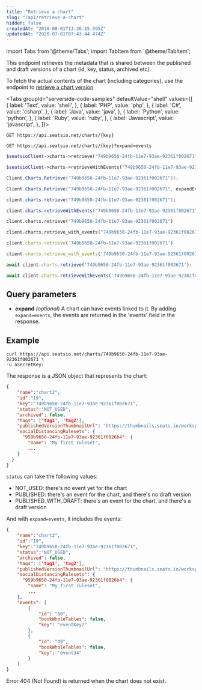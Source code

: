 ```yaml
---
title: "Retrieve a chart"
slug: "/api/retrieve-a-chart"
hidden: false
createdAt: "2018-08-01T13:26:15.595Z"
updatedAt: "2020-07-01T07:43:44.474Z"
---
```


import Tabs from '@theme/Tabs';
import TabItem from '@theme/TabItem';

This endpoint retrieves the metadata that is shared between the published and draft versions of a chart (id, key, status, archived etc).

To fetch the actual contents of the chart (including categories), use the endpoint to [retrieve a chart version](api-retrieve-a-chart-version)



<Tabs 
  groupId="serverside-code-samples"
  defaultValue="shell"
  values={[
{ label: 'Text', value: 'shell', },
{ label: 'PHP', value: 'php', },
{ label: 'C#', value: 'csharp', },
{ label: 'Java', value: 'java', },
{ label: 'Python', value: 'python', },
{ label: 'Ruby', value: 'ruby', },
{ label: 'Javascript', value: 'javascript', },
]}>
<TabItem value='shell'>

```shell
GET https://api.seatsio.net/charts/{key}

GET https://api.seatsio.net/charts/{key}?expand=events
```

</TabItem>
<TabItem value='php'>

```php
$seatsioClient->charts->retrieve("749b9650-24fb-11e7-93ae-92361f002671");

$seatsioClient->charts->retrieveWithEvents("749b9650-24fb-11e7-93ae-92361f002671");
```

</TabItem>
<TabItem value='csharp'>

```csharp
Client.Charts.Retrieve("749b9650-24fb-11e7-93ae-92361f002671"));

Client.Charts.Retrieve("749b9650-24fb-11e7-93ae-92361f002671", expandEvents: true));
```

</TabItem>
<TabItem value='java'>

```java
client.charts.retrieve("749b9650-24fb-11e7-93ae-92361f002671");

client.charts.retrieveWithEvents("749b9650-24fb-11e7-93ae-92361f002671");
```

</TabItem>
<TabItem value='python'>

```python
client.charts.retrieve("749b9650-24fb-11e7-93ae-92361f002671")

client.charts.retrieve_with_events("749b9650-24fb-11e7-93ae-92361f002671")
```

</TabItem>
<TabItem value='ruby'>

```ruby
client.charts.retrieve('749b9650-24fb-11e7-93ae-92361f002671')

client.charts.retrieve_with_events('749b9650-24fb-11e7-93ae-92361f002671')
```

</TabItem>
<TabItem value='javascript'>

```javascript
await client.charts.retrieve('749b9650-24fb-11e7-93ae-92361f002671');

await client.charts.retrieveWithEvents('749b9650-24fb-11e7-93ae-92361f002671');
```

</TabItem>
</Tabs>





## Query parameters

* **expand** *(optional)*
A chart can have events linked to it. By adding `expand=events`, the events are returned in the 'events' field in the response. 

## Example



```shell
curl https://api.seatsio.net/charts/749b9650-24fb-11e7-93ae-92361f002671 \
-u aSecretKey:
```

The response is a JSON object that represents the chart:

```json
{
    "name":"chart2",
    "id":"19",
    "key":"749b9650-24fb-11e7-93ae-92361f002671",
    "status":"NOT_USED",
    "archived": false,
    "tags": ['tag1', 'tag2'],
    "publishedVersionThumbnailUrl": "https://thumbnails.seats.io/workspaceKey/.../published/.../thumbnail",
    "socialDistancingRulesets": {
      "959b9650-24fb-11e7-93ae-92361f0026b4": {
        "name": "My first ruleset",
        ...
    }
  }
}
```

`status` can take the following values:
- NOT_USED: there's no event yet for the chart
- PUBLISHED: there's an event for the chart, and there's no draft version
- PUBLISHED_WITH_DRAFT: there's an event for the chart, and there's a draft version

And with `expand=events`, it includes the events:

```json
{
    "name":"chart2",
    "id":"19",
    "key":"749b9650-24fb-11e7-93ae-92361f002671",
    "status":"NOT_USED",
    "archived": false,
    "tags": ['tag1', 'tag2'],
    "publishedVersionThumbnailUrl": "https://thumbnails.seats.io/workspaceKey/.../published/.../thumbnail",
    "socialDistancingRulesets": {
      "959b9650-24fb-11e7-93ae-92361f0026b4": {
        "name": "My first ruleset",
        ...
    },
    "events": [
        {
            "id": "50",
            "bookWholeTables": false,
            "key": "eventKey2"
        },
        {
            "id": "49",
            "bookWholeTables": false,
            "key": "event34"
        }
    ]
}
```

Error 404 (Not Found) is returned when the chart does not exist.
